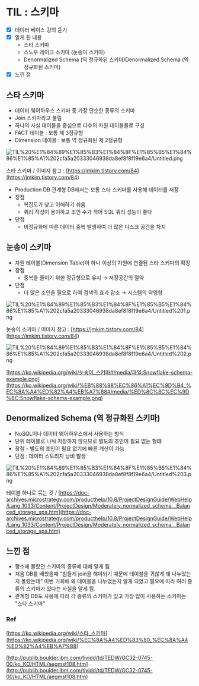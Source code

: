 # TIL : 스키마

- [x]  데이터 베이스 강의 듣기
- [x]  알게 된 내용
    - 스타 스키마
    - 스노우 레이크 스키마 (눈송이 스키마)
    - Denormalized Schema (역 정규화된 스키마)Denormalized Schema (역 정규화된 스키마)
- [x]  느낀 점

## 스타 스키마

- 데이터 웨어하우스 스키마 중 가장 단순한 종류의 스키마
- Join 스키마라고 불림
- 하나의 사실 테이블을 중심으로 다수의 차원 테이블들로 구성
- FACT 테이블 : 보통 제 3정규형
- Dimension 테이블 : 보통 역 정규화된 제 2정규형

![TIL%20%E1%84%89%E1%85%B3%E1%84%8F%E1%85%B5%E1%84%86%E1%85%A1%202cfa5a20333046938da8ef8f8f19e6a4/Untitled.png](TIL%20%E1%84%89%E1%85%B3%E1%84%8F%E1%85%B5%E1%84%86%E1%85%A1%202cfa5a20333046938da8ef8f8f19e6a4/Untitled.png)

스타 스키마 / 이미지 참고 : [https://jmkim.tistory.com/84](https://jmkim.tistory.com/84) 

- Production DB 관계형 DB에서는 보통 스타 스키마를 사용해 데이터를 저장
- 장점
    - 복잡도가 낮고 이해하기 쉬움
    - 쿼리 작성이 용이하고 조인 수가 적어 SQL 쿼리 성능이 좋다
- 단점
    - 비정규화에 따른 데이터 중복 발생하여 더 많은 디스크 공간을 차지

## 눈송이 스키마

- 차원 테이블(Dimension Table)이 하나 이상의 차원에 연결된 스타 스키마의 확장
- 장점
    - 중복을 줄이기 위한 정규형으로 유지 → 저장공간의 절약
- 단점
    - 더 많은 조인을 필요로 하여 검색의 효과 감소 → 시스템의 악영향

![TIL%20%E1%84%89%E1%85%B3%E1%84%8F%E1%85%B5%E1%84%86%E1%85%A1%202cfa5a20333046938da8ef8f8f19e6a4/Untitled%201.png](TIL%20%E1%84%89%E1%85%B3%E1%84%8F%E1%85%B5%E1%84%86%E1%85%A1%202cfa5a20333046938da8ef8f8f19e6a4/Untitled%201.png)

눈송이 스키마 / 이미지 참고 : [https://jmkim.tistory.com/84](https://jmkim.tistory.com/84)

![TIL%20%E1%84%89%E1%85%B3%E1%84%8F%E1%85%B5%E1%84%86%E1%85%A1%202cfa5a20333046938da8ef8f8f19e6a4/Untitled%202.png](TIL%20%E1%84%89%E1%85%B3%E1%84%8F%E1%85%B5%E1%84%86%E1%85%A1%202cfa5a20333046938da8ef8f8f19e6a4/Untitled%202.png)

[https://ko.wikipedia.org/wiki/눈송이_스키마#/media/파일:Snowflake-schema-example.png](https://ko.wikipedia.org/wiki/%EB%88%88%EC%86%A1%EC%9D%B4_%EC%8A%A4%ED%82%A4%EB%A7%88#/media/%ED%8C%8C%EC%9D%BC:Snowflake-schema-example.png)

## Denormalized Schema (역 정규화된 스키마)

- NoSQL이나 데이터 웨어하우스에서 사용하는 방식
- 단위 테이블로 나눠 저장하지 않으므로 별도의 조인이 필요 없는 형태
- 장점 - 별도의 조인이 필요 없기에 빠른 계산이 가능
- 단점 : 데이터 스토리지 낭비 발생

![TIL%20%E1%84%89%E1%85%B3%E1%84%8F%E1%85%B5%E1%84%86%E1%85%A1%202cfa5a20333046938da8ef8f8f19e6a4/Untitled%203.png](TIL%20%E1%84%89%E1%85%B3%E1%84%8F%E1%85%B5%E1%84%86%E1%85%A1%202cfa5a20333046938da8ef8f8f19e6a4/Untitled%203.png)

테이블 하나로 묶는 것 / [https://doc-archives.microstrategy.com/producthelp/10.8/ProjectDesignGuide/WebHelp/Lang_1033/Content/ProjectDesign/Moderately_normalized_schema__Balanced_storage_spa.htm](https://doc-archives.microstrategy.com/producthelp/10.8/ProjectDesignGuide/WebHelp/Lang_1033/Content/ProjectDesign/Moderately_normalized_schema__Balanced_storage_spa.htm)

## 느낀 점

- 평소에 몰랐던 스키마의 종류에 대해 알게 됨
- 처음 DB를 배웠을때 "힘들게 join을 해야되기 때문에 테이블을 귀찮게 왜 나누었는지 몰랐는데" 이번 기회에 왜 테이블을 나누었는지 알게 되었고 필요에 따라 여러 종류의 스키마가 있다는 사실을 알게 됨.
- 관계형 DB도 사용에 따라 각 종류의 스키마가 있고 가장 많이 사용하는 스키마는 "스타 스키마"

### Ref

[https://ko.wikipedia.org/wiki/스타_스키마](https://ko.wikipedia.org/wiki/%EC%8A%A4%ED%83%80_%EC%8A%A4%ED%82%A4%EB%A7%88)

[http://publib.boulder.ibm.com/tividd/td/TEDW/GC32-0745-00/ko_KO/HTML/aegmst108.htm](http://publib.boulder.ibm.com/tividd/td/TEDW/GC32-0745-00/ko_KO/HTML/aegmst108.htm)